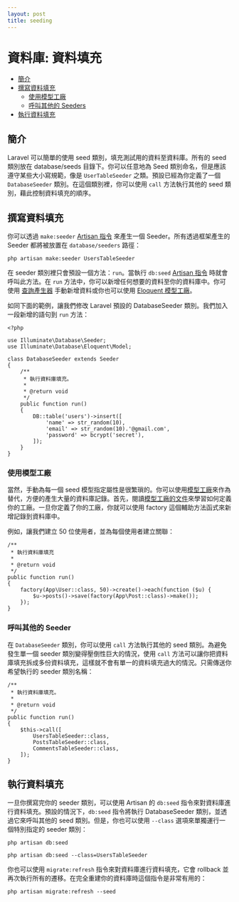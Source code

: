 ```yaml
---
layout: post
title: seeding
---
```

# 資料庫: 資料填充

- [簡介](#introduction)
- [撰寫資料填充](#writing-seeders)
    - [使用模型工廠](#using-model-factories)
    - [呼叫其他的 Seeders](#calling-additional-seeders)
- [執行資料填充](#running-seeders)

<a name="introduction"></a>
## 簡介

Laravel 可以簡單的使用 seed 類別，填充測試用的資料至資料庫。所有的 seed 類別放在 database/seeds 目錄下。你可以任意地為 Seed 類別命名，但是應該遵守某些大小寫規範，像是 `UserTableSeeder` 之類。預設已經為你定義了一個  `DatabaseSeeder` 類別。在這個類別裡，你可以使用 `call` 方法執行其他的 seed 類別，藉此控制資料填充的順序。

<a name="writing-seeders"></a>
## 撰寫資料填充

你可以透過 `make:seeder` [Artisan 指令](/laravel_tw/docs/5.5/artisan) 來產生一個 Seeder。所有透過框架產生的 Seeder 都將被放置在 `database/seeders` 路徑：

    php artisan make:seeder UsersTableSeeder

在 seeder 類別裡只會預設一個方法：`run`。當執行 `db:seed` [Artisan 指令](/laravel_tw/docs/5.5/artisan) 時就會呼叫此方法。在 `run` 方法中，你可以新增任何想要的資料至你的資料庫中。你可使用 [查詢產生器](/laravel_tw/docs/5.5/queries) 手動新增資料或你也可以使用 [Eloquent 模型工廠](/laravel_tw/docs/5.5/database-testing#writing-factories)。

如同下面的範例，讓我們修改 Laravel 預設的 DatabaseSeeder 類別。我們加入一段新增的語句到 `run` 方法：

    <?php

    use Illuminate\Database\Seeder;
    use Illuminate\Database\Eloquent\Model;

    class DatabaseSeeder extends Seeder
    {
        /**
         * 執行資料庫填充。
         *
         * @return void
         */
        public function run()
        {
            DB::table('users')->insert([
                'name' => str_random(10),
                'email' => str_random(10).'@gmail.com',
                'password' => bcrypt('secret'),
            ]);
        }
    }

<a name="using-model-factories"></a>
### 使用模型工廠

當然，手動為每一個 seed 模型指定屬性是很繁瑣的。你可以使用[模型工廠](/laravel_tw/docs/5.5/database-testing#writing-factories)來作為替代，方便的產生大量的資料庫記錄。首先，閱讀[模型工廠的文件](/laravel_tw/docs/5.5/database-testing#writing-factories)來學習如何定義你的工廠。一旦你定義了你的工廠，你就可以使用 factory 這個輔助方法函式來新增記錄到資料庫中。

例如，讓我們建立 50 位使用者，並為每個使用者建立關聯：

    /**
     * 執行資料庫填充
     *
     * @return void
     */
    public function run()
    {
        factory(App\User::class, 50)->create()->each(function ($u) {
            $u->posts()->save(factory(App\Post::class)->make());
        });
    }

<a name="calling-additional-seeders"></a>
### 呼叫其他的 Seeder

在 `DatabaseSeeder` 類別，你可以使用 `call` 方法執行其他的 seed 類別。為避免發生單一個 seeder 類別變得壓倒性巨大的情況，使用 `call` 方法可以讓你把資料庫填充拆成多份資料填充，這樣就不會有單一的資料填充過大的情況。只需傳送你希望執行的 seeder 類別名稱：

    /**
     * 執行資料庫填充。
     *
     * @return void
     */
    public function run()
    {
        $this->call([
            UsersTableSeeder::class,
            PostsTableSeeder::class,
            CommentsTableSeeder::class,
        ]);
    }

<a name="running-seeders"></a>
## 執行資料填充

一旦你撰寫完你的 seeder 類別，可以使用 Artisan 的 `db:seed` 指令來對資料庫進行資料填充。預設的情況下，`db:seed` 指令將執行 DatabaseSeeder 類別，並透過它來呼叫其他的 seed 類別。但是，你也可以使用 `--class` 選項來單獨運行一個特別指定的 seeder 類別：

    php artisan db:seed

    php artisan db:seed --class=UsersTableSeeder

你也可以使用 `migrate:refresh` 指令來對資料庫進行資料填充，它會 rollback 並再次執行所有的遷移。在完全重建你的資料庫時這個指令是非常有用的：

    php artisan migrate:refresh --seed

